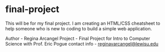 # final-project
This will be for my final project. I am creating an HTML/CSS cheatsheet to help someone who is new to coding to build a simple web application.



Author - Regina Arcangel
Project - Final Project for Intro to Computer Science with Prof. Eric Pogue
contact info - reginavarcangel@lewisu.edu
